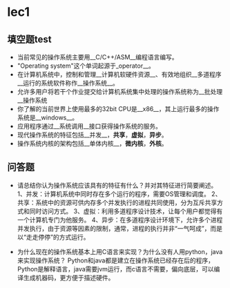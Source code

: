 # lec1

## 填空题test

* 当前常见的操作系统主要用__C/C++/ASM__编程语言编写。
* "Operating system"这个单词起源于_operator__。
* 在计算机系统中，控制和管理__计算机软硬件资源__、有效地组织__多道程序__运行的系统软件称作__操作系统__。
* 允许多用户将若干个作业提交给计算机系统集中处理的操作系统称为__批处理__操作系统
* 你了解的当前世界上使用最多的32bit CPU是__x86__，其上运行最多的操作系统是__windows__。
* 应用程序通过__系统调用__接口获得操作系统的服务。
* 现代操作系统的特征包括__并发__，__共享__，__虚拟__，__异步__。
* 操作系统内核的架构包括__单体内核__，__微内核__，__外核__。


## 问答题

- 请总结你认为操作系统应该具有的特征有什么？并对其特征进行简要阐述。
1、并发：计算机系统中同时存在多个运行的程序，需要OS管理和调度。
2、共享：系统中的资源可供内存多个并发执行的进程共同使用，分为互斥共享方式和同时访问方式。
3、虚拟：利用多道程序设计技术，让每个用户都觉得有一个计算机专门为他服务。
4、异步：在多道程序设计环境下，允许多个进程并发执行，由于资源等因素的限制，通常，进程的执行并非“一气呵成”，而是以“走走停停”的方式运行。

- 为什么现在的操作系统基本上用C语言来实现？为什么没有人用python，java来实现操作系统？
Python和java都是建立在操作系统已经存在后的程序，Python是解释语言，java需要jvm运行，而c语言不需要，偏向底层，可以编译生成机器码，更方便于描述硬件。
